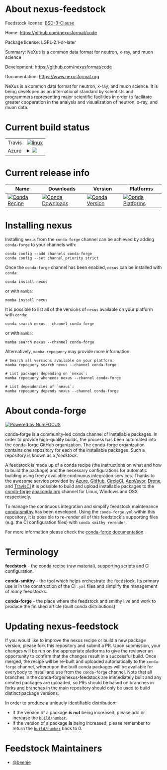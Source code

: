 About nexus-feedstock
=====================

Feedstock license: [BSD-3-Clause](https://github.com/conda-forge/nexus-feedstock/blob/main/LICENSE.txt)

Home: https://github.com/nexusformat/code

Package license: LGPL-2.1-or-later

Summary: NeXus is a common data format for neutron, x-ray, and muon science

Development: https://github.com/nexusformat/code

Documentation: https://www.nexusformat.org

NeXus is a common data format for neutron, x-ray, and muon science.
It is being developed as an international standard by scientists and
programmers representing major scientific facilities in order to facilitate
greater cooperation in the analysis and visualization of neutron, x-ray, and muon data.


Current build status
====================


<table><tr>
    <td>Travis</td>
    <td>
      <a href="https://app.travis-ci.com/conda-forge/nexus-feedstock">
        <img alt="linux" src="https://img.shields.io/travis/com/conda-forge/nexus-feedstock/main.svg?label=Linux">
      </a>
    </td>
  </tr>
    
  <tr>
    <td>Azure</td>
    <td>
      <details>
        <summary>
          <a href="https://dev.azure.com/conda-forge/feedstock-builds/_build/latest?definitionId=6441&branchName=main">
            <img src="https://dev.azure.com/conda-forge/feedstock-builds/_apis/build/status/nexus-feedstock?branchName=main">
          </a>
        </summary>
        <table>
          <thead><tr><th>Variant</th><th>Status</th></tr></thead>
          <tbody><tr>
              <td>linux_64</td>
              <td>
                <a href="https://dev.azure.com/conda-forge/feedstock-builds/_build/latest?definitionId=6441&branchName=main">
                  <img src="https://dev.azure.com/conda-forge/feedstock-builds/_apis/build/status/nexus-feedstock?branchName=main&jobName=linux&configuration=linux%20linux_64_" alt="variant">
                </a>
              </td>
            </tr><tr>
              <td>linux_aarch64</td>
              <td>
                <a href="https://dev.azure.com/conda-forge/feedstock-builds/_build/latest?definitionId=6441&branchName=main">
                  <img src="https://dev.azure.com/conda-forge/feedstock-builds/_apis/build/status/nexus-feedstock?branchName=main&jobName=linux&configuration=linux%20linux_aarch64_" alt="variant">
                </a>
              </td>
            </tr><tr>
              <td>linux_ppc64le</td>
              <td>
                <a href="https://dev.azure.com/conda-forge/feedstock-builds/_build/latest?definitionId=6441&branchName=main">
                  <img src="https://dev.azure.com/conda-forge/feedstock-builds/_apis/build/status/nexus-feedstock?branchName=main&jobName=linux&configuration=linux%20linux_ppc64le_" alt="variant">
                </a>
              </td>
            </tr><tr>
              <td>osx_64</td>
              <td>
                <a href="https://dev.azure.com/conda-forge/feedstock-builds/_build/latest?definitionId=6441&branchName=main">
                  <img src="https://dev.azure.com/conda-forge/feedstock-builds/_apis/build/status/nexus-feedstock?branchName=main&jobName=osx&configuration=osx%20osx_64_" alt="variant">
                </a>
              </td>
            </tr><tr>
              <td>osx_arm64</td>
              <td>
                <a href="https://dev.azure.com/conda-forge/feedstock-builds/_build/latest?definitionId=6441&branchName=main">
                  <img src="https://dev.azure.com/conda-forge/feedstock-builds/_apis/build/status/nexus-feedstock?branchName=main&jobName=osx&configuration=osx%20osx_arm64_" alt="variant">
                </a>
              </td>
            </tr><tr>
              <td>win_64</td>
              <td>
                <a href="https://dev.azure.com/conda-forge/feedstock-builds/_build/latest?definitionId=6441&branchName=main">
                  <img src="https://dev.azure.com/conda-forge/feedstock-builds/_apis/build/status/nexus-feedstock?branchName=main&jobName=win&configuration=win%20win_64_" alt="variant">
                </a>
              </td>
            </tr>
          </tbody>
        </table>
      </details>
    </td>
  </tr>
</table>

Current release info
====================

| Name | Downloads | Version | Platforms |
| --- | --- | --- | --- |
| [![Conda Recipe](https://img.shields.io/badge/recipe-nexus-green.svg)](https://anaconda.org/conda-forge/nexus) | [![Conda Downloads](https://img.shields.io/conda/dn/conda-forge/nexus.svg)](https://anaconda.org/conda-forge/nexus) | [![Conda Version](https://img.shields.io/conda/vn/conda-forge/nexus.svg)](https://anaconda.org/conda-forge/nexus) | [![Conda Platforms](https://img.shields.io/conda/pn/conda-forge/nexus.svg)](https://anaconda.org/conda-forge/nexus) |

Installing nexus
================

Installing `nexus` from the `conda-forge` channel can be achieved by adding `conda-forge` to your channels with:

```
conda config --add channels conda-forge
conda config --set channel_priority strict
```

Once the `conda-forge` channel has been enabled, `nexus` can be installed with `conda`:

```
conda install nexus
```

or with `mamba`:

```
mamba install nexus
```

It is possible to list all of the versions of `nexus` available on your platform with `conda`:

```
conda search nexus --channel conda-forge
```

or with `mamba`:

```
mamba search nexus --channel conda-forge
```

Alternatively, `mamba repoquery` may provide more information:

```
# Search all versions available on your platform:
mamba repoquery search nexus --channel conda-forge

# List packages depending on `nexus`:
mamba repoquery whoneeds nexus --channel conda-forge

# List dependencies of `nexus`:
mamba repoquery depends nexus --channel conda-forge
```


About conda-forge
=================

[![Powered by
NumFOCUS](https://img.shields.io/badge/powered%20by-NumFOCUS-orange.svg?style=flat&colorA=E1523D&colorB=007D8A)](https://numfocus.org)

conda-forge is a community-led conda channel of installable packages.
In order to provide high-quality builds, the process has been automated into the
conda-forge GitHub organization. The conda-forge organization contains one repository
for each of the installable packages. Such a repository is known as a *feedstock*.

A feedstock is made up of a conda recipe (the instructions on what and how to build
the package) and the necessary configurations for automatic building using freely
available continuous integration services. Thanks to the awesome service provided by
[Azure](https://azure.microsoft.com/en-us/services/devops/), [GitHub](https://github.com/),
[CircleCI](https://circleci.com/), [AppVeyor](https://www.appveyor.com/),
[Drone](https://cloud.drone.io/welcome), and [TravisCI](https://travis-ci.com/)
it is possible to build and upload installable packages to the
[conda-forge](https://anaconda.org/conda-forge) [anaconda.org](https://anaconda.org/)
channel for Linux, Windows and OSX respectively.

To manage the continuous integration and simplify feedstock maintenance
[conda-smithy](https://github.com/conda-forge/conda-smithy) has been developed.
Using the ``conda-forge.yml`` within this repository, it is possible to re-render all of
this feedstock's supporting files (e.g. the CI configuration files) with ``conda smithy rerender``.

For more information please check the [conda-forge documentation](https://conda-forge.org/docs/).

Terminology
===========

**feedstock** - the conda recipe (raw material), supporting scripts and CI configuration.

**conda-smithy** - the tool which helps orchestrate the feedstock.
                   Its primary use is in the construction of the CI ``.yml`` files
                   and simplify the management of *many* feedstocks.

**conda-forge** - the place where the feedstock and smithy live and work to
                  produce the finished article (built conda distributions)


Updating nexus-feedstock
========================

If you would like to improve the nexus recipe or build a new
package version, please fork this repository and submit a PR. Upon submission,
your changes will be run on the appropriate platforms to give the reviewer an
opportunity to confirm that the changes result in a successful build. Once
merged, the recipe will be re-built and uploaded automatically to the
`conda-forge` channel, whereupon the built conda packages will be available for
everybody to install and use from the `conda-forge` channel.
Note that all branches in the conda-forge/nexus-feedstock are
immediately built and any created packages are uploaded, so PRs should be based
on branches in forks and branches in the main repository should only be used to
build distinct package versions.

In order to produce a uniquely identifiable distribution:
 * If the version of a package **is not** being increased, please add or increase
   the [``build/number``](https://docs.conda.io/projects/conda-build/en/latest/resources/define-metadata.html#build-number-and-string).
 * If the version of a package **is** being increased, please remember to return
   the [``build/number``](https://docs.conda.io/projects/conda-build/en/latest/resources/define-metadata.html#build-number-and-string)
   back to 0.

Feedstock Maintainers
=====================

* [@beenje](https://github.com/beenje/)

